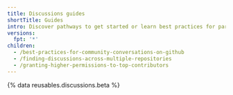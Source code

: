 ```yaml
---
title: Discussions guides
shortTitle: Guides
intro: Discover pathways to get started or learn best practices for participating or monitoring your community's discussions.
versions:
  fpt: '*'
children:
  - /best-practices-for-community-conversations-on-github
  - /finding-discussions-across-multiple-repositories
  - /granting-higher-permissions-to-top-contributors
---
```

{% data reusables.discussions.beta %}

